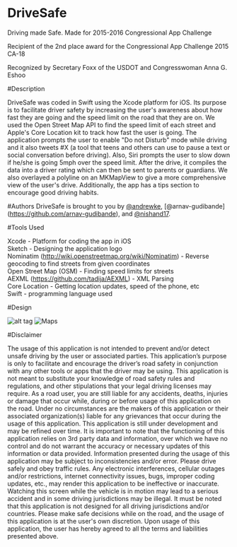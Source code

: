 # DriveSafe

Driving made Safe. Made for 2015-2016 Congressional App Challenge

Recipient of the 2nd place award for the Congressional App Challenge 2015 CA-18 

Recognized by Secretary Foxx of the USDOT and Congresswoman Anna G. Eshoo

#Description

DriveSafe was coded in Swift using the Xcode platform for iOS.
Its purpose is to facilitate driver safety by increasing the user's awareness about how fast they are going and the speed limit on the road that they are on. We used the Open Street Map API to find the speed limit of each street and Apple's Core Location kit to track how fast the user is going. The application prompts the user to enable "Do not Disturb" mode while driving and it also tweets #X (a tool that teens and others can use to pause a text or social conversation before driving). Also, Siri prompts the user to slow down if he/she is going 5mph over the speed limit. After the drive, it compiles the data into a driver rating which can then be sent to parents or guardians. We also overlayed a polyline on an MKMapView to give a more comprehensive view of the user's drive. Additionally, the app has a tips section to encourage good driving habits.

#Authors
DriveSafe is brought to you by [@andrewke](https://github.com/andrewke), [@arnav-gudibande] (https://github.com/arnav-gudibande), and [@nishand17](https://github.com/nishand17).

#Tools Used

Xcode - Platform for coding the app in iOS <br />
Sketch - Designing the application logo <br />
Nominatim (http://wiki.openstreetmap.org/wiki/Nominatim) - Reverse geocoding to find streets from given coordinates <br />
Open Street Map (OSM) - Finding speed limits for streets <br />
AEXML (https://github.com/tadija/AEXML) - XML Parsing <br />
Core Location - Getting location updates, speed of the phone, etc <br />
Swift - programming language used <br />

#Design

![alt tag](https://lh3.googleusercontent.com/-tWkrF6LozSc/VoR3yluyvgI/AAAAAAAAAMk/SHyoNzxq0zc/w852-h1514/simulator_screen_shot_dec_23__2015__8.06.57_pm_720.png, "Home Screen") ![](https://lh3.googleusercontent.com/-u5KIDrhBtrs/VyrTJt6WGdI/AAAAAAAAAPM/dWzQIb5XTTEYPKCzHBMz7dKaA8KN1wHaQCL0B/w698-h1238-no/Slack%2Bfor%2BiOS%2BUpload.jpg, "Maps")


#Disclaimer

The usage of this application is not intended to prevent and/or detect unsafe driving by the user or associated parties. This application’s purpose is only to facilitate and encourage the driver’s road safety in conjunction with any other tools or apps that the driver may be using. This application is not meant to substitute your knowledge of road safety rules and regulations, and other stipulations that your legal driving licenses may require. As a road user, you are still liable for any accidents, deaths, injuries or damage that occur while, during or before usage of this application on the road. Under no circumstances are the makers of this application or their associated organization(s) liable for any grievances that occur during the usage of this application. This application is still under development and may be refined over time. It is important to note that the functioning of this application relies on 3rd party data and information, over which we have no control and do not warrant the accuracy or necessary updates of this information or data provided. Information presented during the usage of this application may be subject to inconsistencies and/or error. Please drive safely and obey traffic rules. Any electronic interferences, cellular outages and/or restrictions, internet connectivity issues, bugs, improper coding updates, etc., may render this application to be ineffective or inaccurate. Watching this screen while the vehicle is in motion may lead to a serious accident and in some driving jurisdictions may be illegal. It must be noted that this application is not designed for all driving jurisdictions and/or countries. Please make safe decisions while on the road, and the usage of this application is at the user's own discretion. Upon usage of this application, the user has hereby agreed to all the terms and liabilities presented above.

